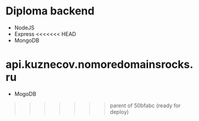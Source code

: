 # Diploma backend #

* NodeJS
* Express
<<<<<<< HEAD
* MongoDB

api.kuznecov.nomoredomainsrocks.ru
=======
* MogoDB
>>>>>>> parent of 50bfabc (ready for deploy)
